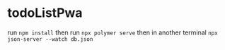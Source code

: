 # todoListPwa

run `npm install`
then run `npx polymer serve`
then in another terminal `npx json-server --watch db.json`
